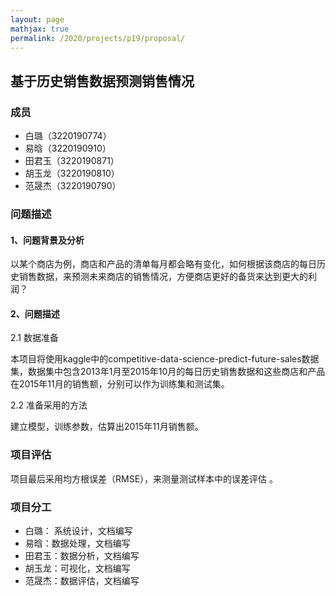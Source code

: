```yaml
---
layout: page
mathjax: true
permalink: /2020/projects/p19/proposal/
---
```


## 基于历史销售数据预测销售情况

### 成员

* 白璐（3220190774）
* 易晗（3220190910）
* 田君玉（3220190871）
* 胡玉龙（3220190810）
* 范晟杰（3220190790）

### 问题描述

#### 1、问题背景及分析

​以某个商店为例，商店和产品的清单每月都会略有变化，如何根据该商店的每日历史销售数据，来预测未来商店的销售情况，方便商店更好的备货来达到更大的利润？

#### 2、问题描述

2.1 数据准备

​本项目将使用kaggle中的competitive-data-science-predict-future-sales数据集，数据集中包含2013年1月至2015年10月的每日历史销售数据和这些商店和产品在2015年11月的销售额，分别可以作为训练集和测试集。

2.2 准备采用的方法

​建立模型，训练参数，估算出2015年11月销售额。

### 项目评估

​项目最后采用均方根误差（RMSE），来测量测试样本中的误差评估 。

### 项目分工

* 白璐： 系统设计，文档编写
* 易晗：数据处理，文档编写
* 田君玉：数据分析，文档编写
* 胡玉龙：可视化，文档编写
* 范晟杰：数据评估，文档编写
